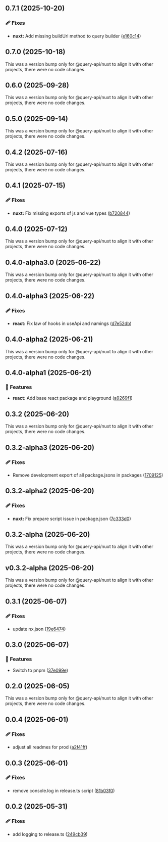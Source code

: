 ## 0.7.1 (2025-10-20)

### 🩹 Fixes

- **nuxt:** Add missing buildUrl method to query builder
  ([e160c14](https://github.com/samuelreichor/query-api/commit/e160c14))

## 0.7.0 (2025-10-18)

This was a version bump only for @query-api/nuxt to align it with other projects, there were no code
changes.

## 0.6.0 (2025-09-28)

This was a version bump only for @query-api/nuxt to align it with other projects, there were no code
changes.

## 0.5.0 (2025-09-14)

This was a version bump only for @query-api/nuxt to align it with other projects, there were no code
changes.

## 0.4.2 (2025-07-16)

This was a version bump only for @query-api/nuxt to align it with other projects, there were no code
changes.

## 0.4.1 (2025-07-15)

### 🩹 Fixes

- **nuxt:** Fix missing exports of js and vue types
  ([b720844](https://github.com/samuelreichor/query-api/commit/b720844))

## 0.4.0 (2025-07-12)

This was a version bump only for @query-api/nuxt to align it with other projects, there were no code
changes.

## 0.4.0-alpha3.0 (2025-06-22)

This was a version bump only for @query-api/nuxt to align it with other projects, there were no code
changes.

## 0.4.0-alpha3 (2025-06-22)

### 🩹 Fixes

- **react:** Fix law of hooks in useApi and namings
  ([d7e52db](https://github.com/samuelreichor/query-api/commit/d7e52db))

## 0.4.0-alpha2 (2025-06-21)

This was a version bump only for @query-api/nuxt to align it with other projects, there were no code
changes.

## 0.4.0-alpha1 (2025-06-21)

### 🚀 Features

- **react:** Add base react package and playground
  ([a9269f1](https://github.com/samuelreichor/query-api/commit/a9269f1))

## 0.3.2 (2025-06-20)

This was a version bump only for @query-api/nuxt to align it with other projects, there were no code
changes.

## 0.3.2-alpha3 (2025-06-20)

### 🩹 Fixes

- Remove development export of all package.jsons in packages
  ([1709125](https://github.com/samuelreichor/query-api/commit/1709125))

## 0.3.2-alpha2 (2025-06-20)

### 🩹 Fixes

- **nuxt:** Fix prepare script issue in package.json
  ([7c333d0](https://github.com/samuelreichor/query-api/commit/7c333d0))

## 0.3.2-alpha (2025-06-20)

This was a version bump only for @query-api/nuxt to align it with other projects, there were no code
changes.

## v0.3.2-alpha (2025-06-20)

This was a version bump only for @query-api/nuxt to align it with other projects, there were no code
changes.

## 0.3.1 (2025-06-07)

### 🩹 Fixes

- update nx.json ([19e6474](https://github.com/samuelreichor/query-api/commit/19e6474))

## 0.3.0 (2025-06-07)

### 🚀 Features

- Switch to pnpm ([37e099e](https://github.com/samuelreichor/query-api/commit/37e099e))

## 0.2.0 (2025-06-05)

This was a version bump only for @query-api/nuxt to align it with other projects, there were no code
changes.

## 0.0.4 (2025-06-01)

### 🩹 Fixes

- adjust all readmes for prod ([a2f41ff](https://github.com/samuelreichor/query-api/commit/a2f41ff))

## 0.0.3 (2025-06-01)

### 🩹 Fixes

- remove console.log in release.ts script
  ([81b03f0](https://github.com/samuelreichor/query-api/commit/81b03f0))

## 0.0.2 (2025-05-31)

### 🩹 Fixes

- add logging to release.ts ([249cb39](https://github.com/samuelreichor/query-api/commit/249cb39))
